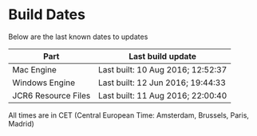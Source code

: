 # Build Dates

Below are the last known dates to updates

Part | Last build update
-----|-----
Mac Engine | Last built: 10 Aug 2016; 12:52:37
Windows Engine | Last built: 12 Jun 2016; 19:44:33
JCR6 Resource Files | Last built: 11 Aug 2016; 22:00:40
All times are in CET (Central European Time: Amsterdam, Brussels, Paris, Madrid)



